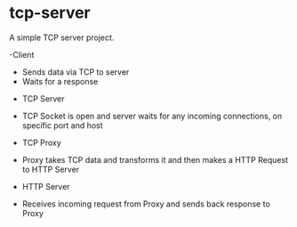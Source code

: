 # tcp-server

A simple TCP server project.

-Client 
* Sends data via TCP to server 
* Waits for a response

- TCP Server 
* TCP Socket is open and server waits for any incoming connections, on specific port and host

- TCP Proxy
* Proxy takes TCP data and transforms it and then makes a HTTP Request to  HTTP Server

- HTTP Server 
* Receives incoming request from Proxy and sends back response to Proxy
